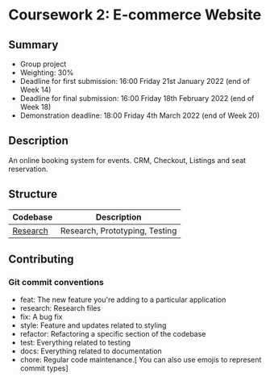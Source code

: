 # Coursework 2: E-commerce Website

## Summary
- Group project
- Weighting: 30%
- Deadline for first submission: 16:00 Friday 21st January 2022 (end of Week 14)
- Deadline for final submission: 16:00 Friday 18th February 2022 (end of Week 18)
- Demonstration deadline: 18:00 Friday 4th March 2022 (end of Week 20)


## Description
An online booking system for events. CRM, Checkout, Listings and seat reservation. 


## Structure
| Codebase              |   Description                  |
| :-------------------- | :----------------------------: |
| [Research](research)  | Research, Prototyping, Testing |


## Contributing

### Git commit conventions
- feat: The new feature you're adding to a particular application
- research: Research files
- fix: A bug fix
- style: Feature and updates related to styling
- refactor: Refactoring a specific section of the codebase
- test: Everything related to testing
- docs: Everything related to documentation
- chore: Regular code maintenance.[ You can also use emojis to represent commit types]